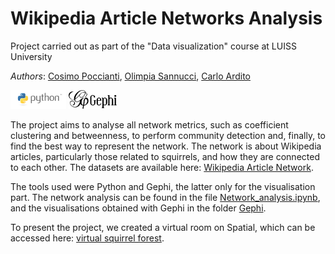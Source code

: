 # Wikipedia Article Networks Analysis
Project carried out as part of the "Data visualization" course at LUISS University

*Authors*: [Cosimo Poccianti](https://github.com/cosimopoccianti), [Olimpia Sannucci](https://github.com/olimpiasannucci), [Carlo Ardito](https://github.com/CarloArdito95?tab=repositories)

<p float="left">
<img src="logo/python_logo.png" height="30" />
<img src="logo/gephi_logo.png" height="30" />
</p>

The project aims to analyse all network metrics, such as coefficient clustering and betweenness, to perform community detection and, finally, to find the best way to represent the network. The network is about Wikipedia articles, particularly those related to squirrels, and how they are connected to each other. The datasets are available here: [Wikipedia Article Network]( https://snap.stanford.edu/data/wikipedia-article-networks.html).

The tools used were Python and Gephi, the latter only for the visualisation part. The network analysis can be found in the file [Network_analysis.ipynb](Network_analysis.ipynb), and the visualisations obtained with Gephi in the folder [Gephi](Gephi).

To present the project, we created a virtual room on Spatial, which can be accessed here: [virtual squirrel forest](https://www.spatial.io/s/Data-Vis-6273de24fe93dc0001dda8b4?share=6534865150247293390).

